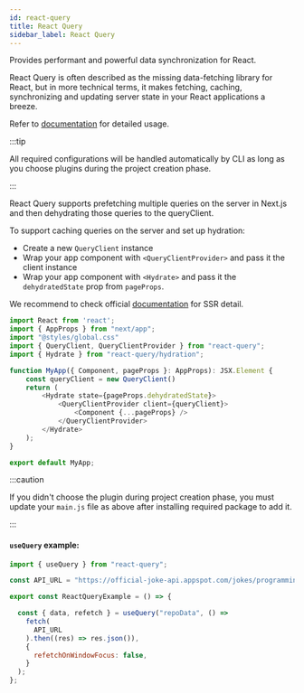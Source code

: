 ```yaml
---
id: react-query
title: React Query
sidebar_label: React Query
---
```

  
Provides performant and powerful data synchronization for React.

React Query is often described as the missing data-fetching library for React, but in more technical terms, it makes fetching, caching, synchronizing and updating server state in your React applications a breeze.

Refer to [documentation](https://react-query.tanstack.com/) for detailed usage.

:::tip

All required configurations will be handled automatically by CLI as long as you choose plugins during the project creation phase.

:::

React Query supports prefetching multiple queries on the server in Next.js and then dehydrating those queries to the queryClient.

To support caching queries on the server and set up hydration:
- Create a new `QueryClient` instance
- Wrap your app component with `<QueryClientProvider>` and pass it the client instance
- Wrap your app component with `<Hydrate>` and pass it the `dehydratedState` prop from `pageProps`.

We recommend to check official [documentation](https://react-query.tanstack.com/) for SSR detail.

```js title="pages/_app.js"
import React from 'react';
import { AppProps } from "next/app";
import "@styles/global.css"
import { QueryClient, QueryClientProvider } from "react-query";
import { Hydrate } from "react-query/hydration";

function MyApp({ Component, pageProps }: AppProps): JSX.Element {
    const queryClient = new QueryClient()
    return (
        <Hydrate state={pageProps.dehydratedState}>
            <QueryClientProvider client={queryClient}>
                <Component {...pageProps} />
            </QueryClientProvider>
        </Hydrate>
    );
}

export default MyApp;
```
:::caution

If you didn't choose the plugin during project creation phase, you must update your `main.js` file as above after installing required package to add it.

:::

#### `useQuery` example:

```js title="In your component"
import { useQuery } from "react-query";

const API_URL = "https://official-joke-api.appspot.com/jokes/programming/random";

export const ReactQueryExample = () => {

  const { data, refetch } = useQuery("repoData", () => 
    fetch(
      API_URL
    ).then((res) => res.json()),
    {
      refetchOnWindowFocus: false,
    }
  );
};
```